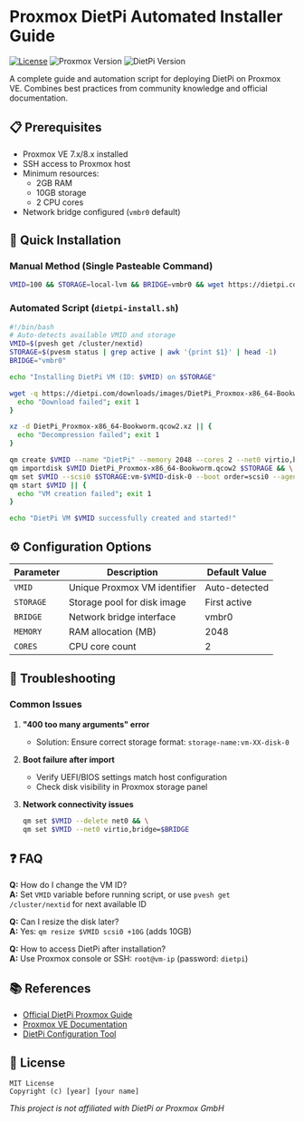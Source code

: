 # Proxmox DietPi Automated Installer Guide

[![License](https://img.shields.io/badge/License-MIT-blue.svg)](https://opensource.org/licenses/MIT)
![Proxmox Version](https://img.shields.io/badge/Proxmox-7.x%2F8.x-orange)
![DietPi Version](https://img.shields.io/badge/DietPi-Bookworm%20x86__64-green)

A complete guide and automation script for deploying DietPi on Proxmox VE. Combines best practices from community knowledge and official documentation.

## 📋 Prerequisites

- Proxmox VE 7.x/8.x installed
- SSH access to Proxmox host
- Minimum resources:
  - 2GB RAM
  - 10GB storage
  - 2 CPU cores
- Network bridge configured (`vmbr0` default)

## 🚀 Quick Installation

### Manual Method (Single Pasteable Command)
```bash
VMID=100 && STORAGE=local-lvm && BRIDGE=vmbr0 && wget https://dietpi.com/downloads/images/DietPi_Proxmox-x86_64-Bookworm.qcow2.xz && xz -d DietPi_Proxmox-x86_64-Bookworm.qcow2.xz && qm create $VMID --name "DietPi" --memory 2048 --cores 2 --net0 virtio,bridge=$BRIDGE --scsihw virtio-scsi-pci && qm importdisk $VMID DietPi_Proxmox-x86_64-Bookworm.qcow2 $STORAGE && qm set $VMID --scsi0 $STORAGE:vm-$VMID-disk-0 --boot order=scsi0 --agent enabled=1 --ostype l26 && qm start $VMID
```

### Automated Script (`dietpi-install.sh`)

```bash
#!/bin/bash
# Auto-detects available VMID and storage
VMID=$(pvesh get /cluster/nextid)
STORAGE=$(pvesm status | grep active | awk '{print $1}' | head -1)
BRIDGE="vmbr0"

echo "Installing DietPi VM (ID: $VMID) on $STORAGE"

wget -q https://dietpi.com/downloads/images/DietPi_Proxmox-x86_64-Bookworm.qcow2.xz || {
  echo "Download failed"; exit 1
}

xz -d DietPi_Proxmox-x86_64-Bookworm.qcow2.xz || {
  echo "Decompression failed"; exit 1
}

qm create $VMID --name "DietPi" --memory 2048 --cores 2 --net0 virtio,bridge=$BRIDGE --scsihw virtio-scsi-pci && \
qm importdisk $VMID DietPi_Proxmox-x86_64-Bookworm.qcow2 $STORAGE && \
qm set $VMID --scsi0 $STORAGE:vm-$VMID-disk-0 --boot order=scsi0 --agent enabled=1 --ostype l26 && \
qm start $VMID || {
  echo "VM creation failed"; exit 1
}

echo "DietPi VM $VMID successfully created and started!"
```

## ⚙️ Configuration Options

| Parameter      | Description                          | Default Value   |
|----------------|--------------------------------------|-----------------|
| `VMID`         | Unique Proxmox VM identifier         | Auto-detected   |
| `STORAGE`      | Storage pool for disk image          | First active    |
| `BRIDGE`       | Network bridge interface             | vmbr0           |
| `MEMORY`       | RAM allocation (MB)                  | 2048            |
| `CORES`        | CPU core count                       | 2               |

## 🔧 Troubleshooting

### Common Issues

1. **"400 too many arguments" error**
   - Solution: Ensure correct storage format: `storage-name:vm-XX-disk-0`

2. **Boot failure after import**
   - Verify UEFI/BIOS settings match host configuration
   - Check disk visibility in Proxmox storage panel

3. **Network connectivity issues**
   ```bash
   qm set $VMID --delete net0 && \
   qm set $VMID --net0 virtio,bridge=$BRIDGE
   ```

## ❓ FAQ

**Q:** How do I change the VM ID?  
**A:** Set `VMID` variable before running script, or use `pvesh get /cluster/nextid` for next available ID

**Q:** Can I resize the disk later?  
**A:** Yes: `qm resize $VMID scsi0 +10G` (adds 10GB)

**Q:** How to access DietPi after installation?  
**A:** Use Proxmox console or SSH: `root@vm-ip` (password: `dietpi`)

## 📚 References

- [Official DietPi Proxmox Guide](https://dietpi.com/forum/t/guide-dietpi-on-proxmox/4931)
- [Proxmox VE Documentation](https://pve.proxmox.com/wiki/Main_Page)
- [DietPi Configuration Tool](https://dietpi.com/docs/dietpi_tools/#dietpi-config)

## 📜 License

```text
MIT License
Copyright (c) [year] [your name]
```

*This project is not affiliated with DietPi or Proxmox GmbH*
